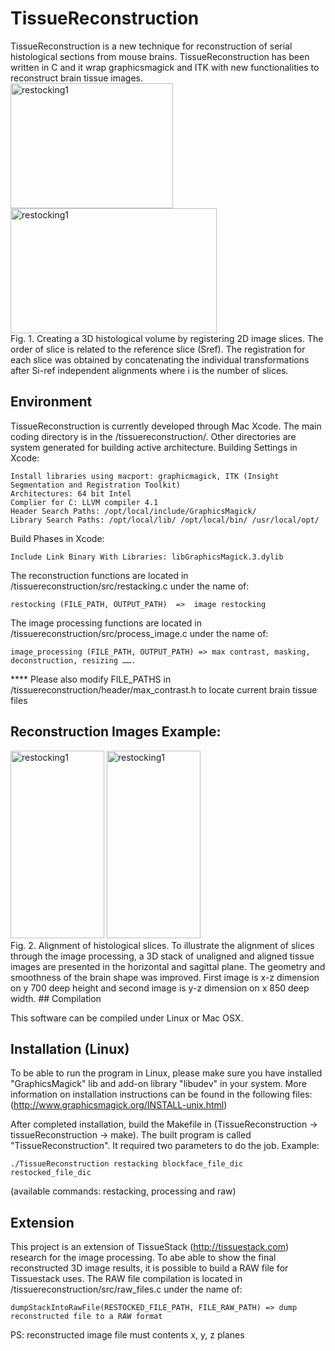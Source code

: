 TissueReconstruction
====================

TissueReconstruction is a new technique for reconstruction of serial histological sections from mouse brains.
TissueReconstruction has been written in C and it wrap graphicsmagick and ITK with new functionalities to reconstruct brain tissue images. 
<BR/>
<IMG SRC="https://www.dropbox.com/s/8k3jd7uu897gkyp/restacking.png" ALT="restocking1" WIDTH=260 HEIGHT=200>
<IMG SRC="https://www.dropbox.com/s/n5x56wau4kh9sjq/restackingWithPlanes.png" ALT="restocking1" WIDTH=330 HEIGHT=200>
<BR/>
Fig. 1. Creating a 3D histological volume by registering 2D image slices. The order of slice is related to the reference slice (Sref). The registration for each slice was obtained by concatenating the individual transformations after Si-ref independent alignments where i is the number of slices.
## Environment
TissueReconstruction is currently developed through Mac Xcode. The main coding directory is in the /tissuereconstruction/. Other directories are system generated for building active architecture.
Building Settings in Xcode:

    Install libraries using macport: graphicmagick, ITK (Insight Segmentation and Registration Toolkit)
    Architectures: 64 bit Intel
    Complier for C: LLVM compiler 4.1
    Header Search Paths: /opt/local/include/GraphicsMagick/
    Library Search Paths: /opt/local/lib/ /opt/local/bin/ /usr/local/opt/

Build Phases in Xcode:

    Include Link Binary With Libraries: libGraphicsMagick.3.dylib

The reconstruction functions are located in /tissuereconstruction/src/restacking.c under the name of: 

    restocking (FILE_PATH, OUTPUT_PATH)  =>  image restocking

The image processing functions are located in /tissuereconstruction/src/process_image.c under the name of: 

    image_processing (FILE_PATH, OUTPUT_PATH) => max contrast, masking, deconstruction, resizing …….

**** Please also modify FILE_PATHS in /tissuereconstruction/header/max_contrast.h to locate current brain tissue files

## Reconstruction Images Example:
<IMG SRC="https://www.dropbox.com/s/ddz0tbrhm0vdcgg/xz_image_reduceNoice_black.jpg" ALT="restocking1" WIDTH=150 HEIGHT=300> 
<IMG SRC="https://www.dropbox.com/s/umghetap4hs6ryr/yz_image_reduceNoice_black.jpg" ALT="restocking1" WIDTH=150 HEIGHT=300>
<BR/> 
Fig. 2. Alignment of histological slices. To illustrate the alignment of slices through the image processing, 
a 3D stack of unaligned and aligned tissue images are presented in the horizontal and sagittal plane. The 
geometry and smoothness of the brain shape was improved. First image is x-z dimension on y 700 deep height and second 
image is y-z dimension on x 850 deep width.
## Compilation

This software can be compiled under Linux or Mac OSX. 

## Installation (Linux)

To be able to run the program in Linux, please make sure you have installed "GraphicsMagick" lib and add-on library "libudev" in your system. 
More information on installation instructions can be found in the following files: (http://www.graphicsmagick.org/INSTALL-unix.html)

After completed installation, build the Makefile in (TissueReconstruction -> tissueReconstruction -> make). The built program is called "TissueReconstruction". It required two parameters to do the job. Example:  

    ./TissueReconstruction restacking blockface_file_dic restocked_file_dic
    
(available commands: restacking, processing and raw)

## Extension

This project is an extension of TissueStack (http://tissuestack.com) research for the image processing. To abe able to show the final reconstructed 3D image results, it is possible to build a RAW file for Tissuestack uses. 
The RAW file compilation is located in /tissuereconstruction/src/raw_files.c under the name of:

    dumpStackIntoRawFile(RESTOCKED_FILE_PATH, FILE_RAW_PATH) => dump reconstructed file to a RAW format

PS: reconstructed image file must contents x, y, z planes
